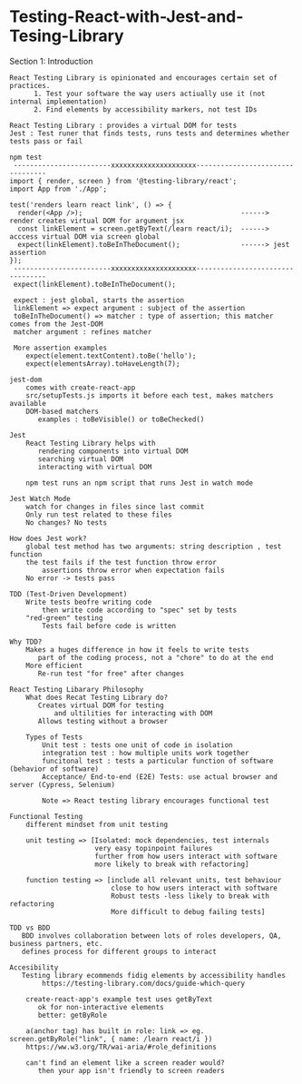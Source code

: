 # Testing-React-with-Jest-and-Tesing-Library

Section 1: Introduction

    React Testing Library is opinionated and encourages certain set of practices.
          1. Test your software the way users actiually use it (not internal implementation)
          2. Find elements by accessibility markers, not test IDs
    
    React Testing Library : provides a virtual DOM for tests
    Jest : Test runer that finds tests, runs tests and determines whether tests pass or fail

    npm test
     ------------------------xxxxxxxxxxxxxxxxxxxxx---------------------------------
    import { render, screen } from '@testing-library/react';
    import App from './App';
    
    test('renders learn react link', () => {
      render(<App />);                                       ------> render creates virtual DOM for argument jsx
      const linkElement = screen.getByText(/learn react/i);  ------> acccess virtual DOM via screen global
      expect(linkElement).toBeInTheDocument();               ------> jest assertion
    });
     ------------------------xxxxxxxxxxxxxxxxxxxxx---------------------------------
     expect(linkElement).toBeInTheDocument();

     expect : jest global, starts the assertion
     linkElement => expect argument : subject of the assertion
     toBeInTheDocument() => matcher : type of assertion; this matcher comes from the Jest-DOM
     matcher argument : refines matcher

     More assertion examples
        expect(element.textContent).toBe('hello');
        expect(elementsArray).toHaveLength(7);
    
    jest-dom
        comes with create-react-app
        src/setupTests.js imports it before each test, makes matchers available
        DOM-based matchers
           examples : toBeVisible() or toBeChecked()
    
    Jest
        React Testing Library helps with
           rendering components into virtual DOM
           searching virtual DOM
           interacting with virtual DOM
        
        npm test runs an npm script that runs Jest in watch mode
    
    Jest Watch Mode
        watch for changes in files since last commit 
        Only run test related to these files
        No changes? No tests

    How does Jest work?
        global test method has two arguments: string description , test function
        the test fails if the test function throw error
            assertions throw error when expectation fails
        No error -> tests pass
    
    TDD (Test-Driven Development)
        Write tests beofre writing code
            then write code according to "spec" set by tests
        "red-green" testing
            Tests fail before code is written
    
    Why TDD?
        Makes a huges difference in how it feels to write tests
           part of the coding process, not a "chore" to do at the end
        More efficient
           Re-run test "for free" after changes
        
    React Testing Libarary Philosophy
        What does Recat Testing Library do?
           Creates virtual DOM for testing
               and ultilities for interacting with DOM
           Allows testing without a browser
        
        Types of Tests
            Unit test : tests one unit of code in isolation
            integration test : how multiple units work together
            funcitonal test : tests a particular function of software (behavior of software)
            Acceptance/ End-to-end (E2E) Tests: use actual browser and server (Cypress, Selenium)

            Note => React testing library encourages functional test
    
    Functional Testing
        different mindset from unit testing

        unit testing => [Isolated: mock dependencies, test internals
                         very easy topinpoint failures
                         further from how users interact with software
                         more likely to break with refactoring]
        
        function testing => [include all relevant units, test behaviour
                             close to how users interact with software
                             Robust tests -less likely to break with refactoring
                             More difficult to debug failing tests]
    
    TDD vs BDD
       BDD involves collaboration between lots of roles developers, QA, business partners, etc.
       defines process for different groups to interact

    Accesibility
       Testing library ecommends fidig elements by accessibility handles
            https://testing-library.com/docs/guide-which-query
        
        create-react-app's example test uses getByText
           ok for non-interactive elements
           better: getByRole
        
        a(anchor tag) has built in role: link => eg. screen.getByRole("link", { name: /learn react/i })
        https://ww.w3.org/TR/wai-aria/#role_definitions

        can't find an element like a screen reader would?
           then your app isn't friendly to screen readers
        
